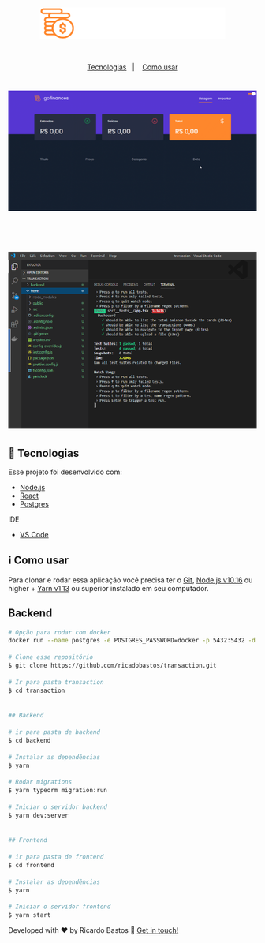 <br>

<p align="center" background="blue">
    <img alt="Rocketbox" src="https://github.com/RicardoBastos/transaction/blob/master/front/src/assets/logo.svg" />
</p>

<br>

<p align="center">
  <a href="#rocket-tecnologias">Tecnologias</a>&nbsp;&nbsp;&nbsp;|&nbsp;&nbsp;&nbsp;
  <a href="#information_source-como-usar">Como usar</a>
</p>


<h1 align="center">
    <img alt="Rocketbox" src="https://github.com/RicardoBastos/transaction/blob/master/front/src/assets/go_finance.gif" />
</h1>

<br>

<h1 align="center">
    <img alt="Rocketbox" src="https://github.com/RicardoBastos/transaction/blob/master/front/src/assets/tests.png" />
</h1>


## :rocket: Tecnologias

Esse projeto foi desenvolvido com:

- [Node.js][nodejs]
- [React](https://pt-br.reactjs.org/)
- [Postgres](https://www.postgresql.org/)


IDE
- [VS Code][vc] 

## :information_source: Como usar

Para clonar e rodar essa aplicação você precisa ter o  [Git](https://git-scm.com), [Node.js v10.16][nodejs] ou higher + [Yarn v1.13][yarn] ou superior instalado em seu computador.


## Backend

```bash
# Opção para rodar com docker
docker run --name postgres -e POSTGRES_PASSWORD=docker -p 5432:5432 -d postgres

# Clone esse repositório
$ git clone https://github.com/ricadobastos/transaction.git

# Ir para pasta transaction
$ cd transaction


## Backend

# ir para pasta de backend
$ cd backend

# Instalar as dependências
$ yarn

# Rodar migrations
$ yarn typeorm migration:run

# Iniciar o servidor backend
$ yarn dev:server


## Frontend

# ir para pasta de frontend
$ cd frontend

# Instalar as dependências
$ yarn

# Iniciar o servidor frontend
$ yarn start


```

Developed with ♥ by Ricardo Bastos :wave: [Get in touch!](https://www.linkedin.com/in/ricardo-bastos-975592b0/)

[nodejs]: https://nodejs.org/
[yarn]: https://yarnpkg.com/
[vc]: https://code.visualstudio.com/

